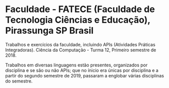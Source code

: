 # Faculdade - FATECE (Faculdade de Tecnologia Ciências e Educação), Pirassunga SP Brasil
Trabalhos e exercícios da faculdade, incluindo APIs (Atividades Práticas Integradoras). Ciência da Computação - Turma 12, Primeiro semestre de 2018.

Trabalhos em diversas linguagens estão presentes, organizados por disciplina e se são ou não APIs; que no ínicio era únicas por disciplina e a partir do segundo semestre de 2019, passaram a englobar várias disciplinas do semestre.
